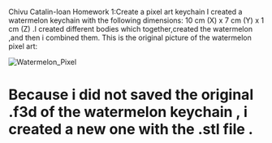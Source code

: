 Chivu Catalin-Ioan 
Homework 1:Create a pixel art keychain
I created a watermelon keychain with the following dimensions: 10 cm (X) x 7 cm (Y) x 1 cm (Z) .I created different bodies which together,created the watermelon ,and then i combined them.
This is the original picture of the watermelon pixel art:

![Watermelon_Pixel](https://github.com/[chivucatalin]/[Chivu-3DMP]/blob/[alt]/pepene.jpg?raw=true)

# Because i did not saved the original .f3d of the watermelon keychain , i created a new one with the .stl file .

